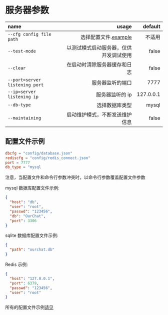 # 服务器参数

| name                           |                                  usage |   default |
| :----------------------------- | -------------------------------------: | --------: |
| `--cfg config file path`       |  选择配置文件.[example](#配置文件示例) |    不适用 |
| `--test-mode`                  | 以测试模式启动服务器，仅供开发调试使用 |     false |
| `--clear`                      |           在启动时清除服务器缓存和日志 |     false |
| `--port=server listening port` |                       服务器监听的端口 |      7777 |
| `--ip=server listening ip`     |                        服务器监听的 ip | 127.0.0.1 |
| `--db-type`                    |                         选择数据库类型 |     mysql |
| `--maintaining`                |         启动维护模式，不断发送维护信息 |     false |

## 配置文件示例

```toml
dbcfg = "config/database.json"
rediscfg = "config/redis_connect.json"
port = 7777
db_type = "mysql
```

注意，当配置文件和命令行参数冲突时，以命令行参数覆盖配置文件参数

mysql 数据库配置文件示例:

```json
{
  "host": "db",
  "user": "root",
  "passwd": "123456",
  "db": "OurChat",
  "port": 3306
}
```

sqlite 数据库配置文件示例:

```json
{
  "path": "ourchat.db"
}
```

Redis 示例:

```json
{
  "host": "127.0.0.1",
  "port": 6379,
  "passwd": "123456",
  "user": "root"
}
```

所有的配置文件示例[请见](https://github.com/SkyUOI/OurChat/tree/main/config)
